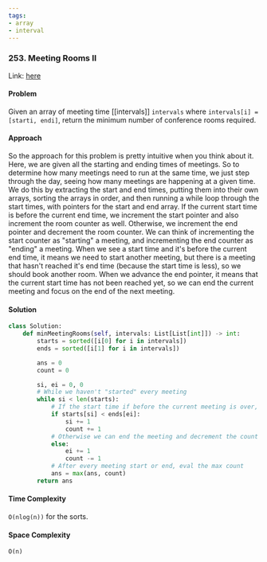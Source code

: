 ```yaml
---
tags:
- array
- interval
---
```


### 253. Meeting Rooms II

Link: [here](https://leetcode.com/problems/meeting-rooms-ii/description/)

#### Problem
Given an array of meeting time [[intervals]] `intervals` where `intervals[i] = [starti, endi]`, return the minimum number of conference rooms required.

#### Approach
So the approach for this problem is pretty intuitive when you think about it. Here, we are given all the starting and ending times of meetings. So to determine how many meetings need to run at the same time, we just step through the day, seeing how many meetings are happening at a given time. 
We do this by extracting the start and end times, putting them into their own arrays, sorting the arrays in order, and then running a while loop through the start times, with pointers for the start and end array. 
If the current start time is before the current end time, we increment the start pointer and also increment the room counter as well. Otherwise, we increment the end pointer and decrement the room counter. We can think of incrementing the start counter as "starting" a meeting, and incrementing the end counter as "ending" a meeting. When we see a start time and it's before the current end time, it means we need to start another meeting, but there is a meeting that hasn't reached it's end time (because the start time is less), so we should book another room. When we advance the end pointer, it means that the current start time has not been reached yet, so we can end the current meeting and focus on the end of the next meeting.

#### Solution
```python 
class Solution:
    def minMeetingRooms(self, intervals: List[List[int]]) -> int:
        starts = sorted([i[0] for i in intervals])
        ends = sorted([i[1] for i in intervals])

        ans = 0
        count = 0

        si, ei = 0, 0
        # While we haven't "started" every meeting
        while si < len(starts):
            # If the start time if before the current meeting is over, add to the count
            if starts[si] < ends[ei]:
                si += 1
                count += 1
            # Otherwise we can end the meeting and decrement the count 
            else:
                ei += 1
                count -= 1
            # After every meeting start or end, eval the max count
            ans = max(ans, count)
        return ans
```

#### Time Complexity
`O(nlog(n))` for the sorts.

#### Space Complexity
`O(n)`

